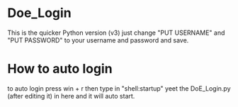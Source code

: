 # Doe_Login
This is the quicker Python version (v3)
just change "PUT USERNAME" and "PUT PASSWORD" to your username and password and save.
# How to auto login
to auto login press win + r then type in "shell:startup" yeet the DoE_Login.py (after editing it) in here and it will auto start.
